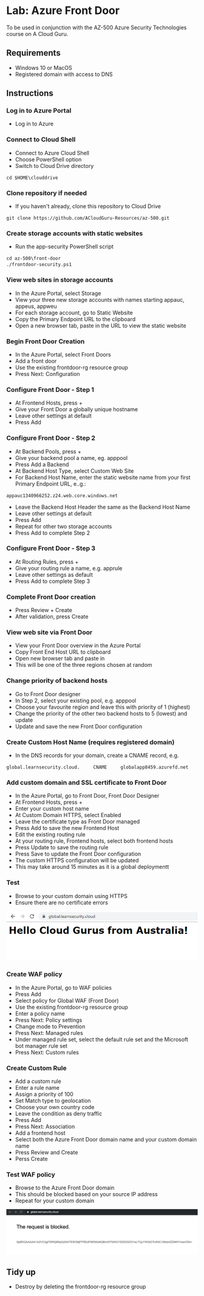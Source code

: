# Lab: Azure Front Door

To be used in conjunction with the AZ-500 Azure Security Technologies course on A Cloud Guru.

## Requirements
* Windows 10 or MacOS
* Registered domain with access to DNS

## Instructions

### Log in to Azure Portal
* Log in to Azure

### Connect to Cloud Shell
* Connect to Azure Cloud Shell
* Choose PowerShell option
* Switch to Cloud Drive directory
```
cd $HOME\clouddrive
```

### Clone repository if needed
* If you haven't already, clone this repository to Cloud Drive
```
git clone https://github.com/ACloudGuru-Resources/az-500.git
```
### Create storage accounts with static websites
* Run the app-security PowerShell script
```
cd az-500\front-door
./frontdoor-security.ps1
```
### View web sites in storage accounts
* In the Azure Portal, select Storage
* View your three new storage accounts with names starting appauc, appeus, appweu
* For each storage account, go to Static Website
* Copy the Primary Endpoint URL to the clipboard
* Open a new browser tab, paste in the URL to view the static website

### Begin Front Door Creation
* In the Azure Portal, select Front Doors
* Add a front door
* Use the existing frontdoor-rg resource group
* Press Next: Configuration

### Configure Front Door - Step 1
* At Frontend Hosts, press +
* Give your Front Door a globally unique hostname
* Leave other settings at default
* Press Add

### Configure Front Door - Step 2
* At Backend Pools, press +
* Give your backend pool a name, eg. apppool
* Press Add a Backend
* At Backend Host Type, select Custom Web Site
* For Backend Host Name, enter the static website name from your first Primary Endpoint URL, e..g.:
```
appauc1340966252.z24.web.core.windows.net
```
* Leave the Backend Host Header the same as the Backend Host Name
* Leave other settings at default
* Press Add
* Repeat for other two storage accounts
* Press Add to complete Step 2

### Configure Front Door - Step 3
* At Routing Rules, press +
* Give your routing rule a name, e.g. apprule
* Leave other settings as default
* Press Add to complete Step 3

### Complete Front Door creation
* Press Review + Create
* After validation, press Create

### View web site via Front Door
* View your Front Door overview in the Azure Portal
* Copy Front End Host URL to clipboard
* Open new browser tab and paste in
* This will be one of the three regions chosen at random

### Change priority of backend hosts
* Go to Front Door designer
* In Step 2, select your existing pool, e.g. apppool
* Choose your favourite region and leave this with priority of 1 (highest)
* Change the priority of the other two backend hosts to 5 (lowest) and update
* Update and save the new Front Door configuration

### Create Custom Host Name (requires registered domain)
* In the DNS records for your domain, create a CNAME record, e.g.
```
global.learnsecurity.cloud.     CNAME     globalapp8459.azurefd.net
```

### Add custom domain and SSL certificate to Front Door
* In the Azure Portal, go to Front Door, Front Door Designer
* At Frontend Hosts, press +
* Enter your custom host name
* At Custom Domain HTTPS, select Enabled
* Leave the certificate type as Front Door managed
* Press Add to save the new Frontend Host
* Edit the existing routing rule
* At your routing rule, Frontend hosts, select both frontend hosts
* Press Update to save the routing rule
* Press Save to update the Front Door configuration
* The custom HTTPS configuration will be updated
* This may take around 15 minutes as it is a global deploymentt 

### Test
* Browse to your custom domain using HTTPS
* Ensure there are no certificate errors

![Alt text](front-door.png?raw=true "Front Door custom domain")

### Create WAF policy
* In the Azure Portal, go to WAF policies
* Press Add
* Select policy for Global WAF (Front Door)
* Use the existing frontdoor-rg resource group
* Enter a policy name
* Press Next: Policy settings
* Change mode to Prevention
* Press Next: Managed rules
* Under managed rule set, select the default rule set and the Microsoft bot manager rule set
* Press Next: Custom rules

### Create Custom Rule
* Add a custom rule
* Enter a rule name
* Assign a priority of 100
* Set Match type to geolocation
* Choose your own country code
* Leave the condition as deny traffic
* Press Add
* Press Next: Association
* Add a frontend host
* Select both the Azure Front Door domain name and your custom domain name
* Press Review and Create
* Perss Create

### Test WAF policy
* Browse to the Azure Front Door domain
* This should be blocked based on your source IP address
* Repeat for your custom domain

![Alt text](waf-block.png?raw=true "Traffic blocked by Azure WAF")

## Tidy up
* Destroy by deleting the frontdoor-rg resource group
